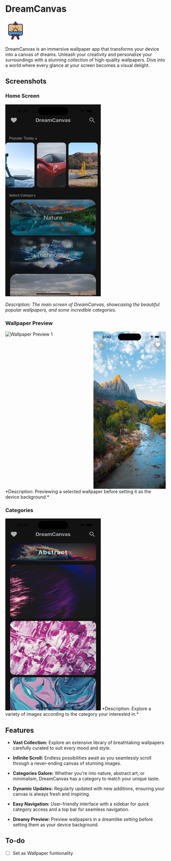 # DreamCanvas

![DreamCanvas Logo](./assets/icons8-canvas-64.png)

DreamCanvas is an immersive wallpaper app that transforms your device into a canvas of dreams. Unleash your creativity and personalize your surroundings with a stunning collection of high-quality wallpapers. Dive into a world where every glance at your screen becomes a visual delight.

## Screenshots

### Home Screen
<img src="./assets/screenshots/homeScreen.png" alt="Wallpaper Preview 1" width="300px" height='600px'/>

*Description: The main screen of DreamCanvas, showcasing the beautiful popular wallpapers, and some incredible categories.*

### Wallpaper Preview
<div style="display: flex; justify-content: space-between;">
  <img src="./assets/screenshots/wallpaperPreview.png" alt="Wallpaper Preview 1" width="45%" />
  <img src="./assets/screenshots/wallpaperPreview2.png" alt="Wallpaper Preview 2" width="45%" />
</div>
*Description: Previewing a selected wallpaper before setting it as the device background.*

### Categories
<img src="./assets/screenshots/categorySearch.png" alt="Wallpaper Preview 1" width="300px" height='600px'/>
*Description: Explore a variety of images according to the category your interested in.*


## Features

- **Vast Collection:** Explore an extensive library of breathtaking wallpapers carefully curated to suit every mood and style.

- **Infinite Scroll:** Endless possibilities await as you seamlessly scroll through a never-ending canvas of stunning images.

- **Categories Galore:** Whether you're into nature, abstract art, or minimalism, DreamCanvas has a category to match your unique taste.

- **Dynamic Updates:** Regularly updated with new additions, ensuring your canvas is always fresh and inspiring.

- **Easy Navigation:** User-friendly interface with a sidebar for quick category access and a top bar for seamless navigation.

- **Dreamy Preview:** Preview wallpapers in a dreamlike setting before setting them as your device background.

## To-do
- [ ] Set as Wallpaper funtionality